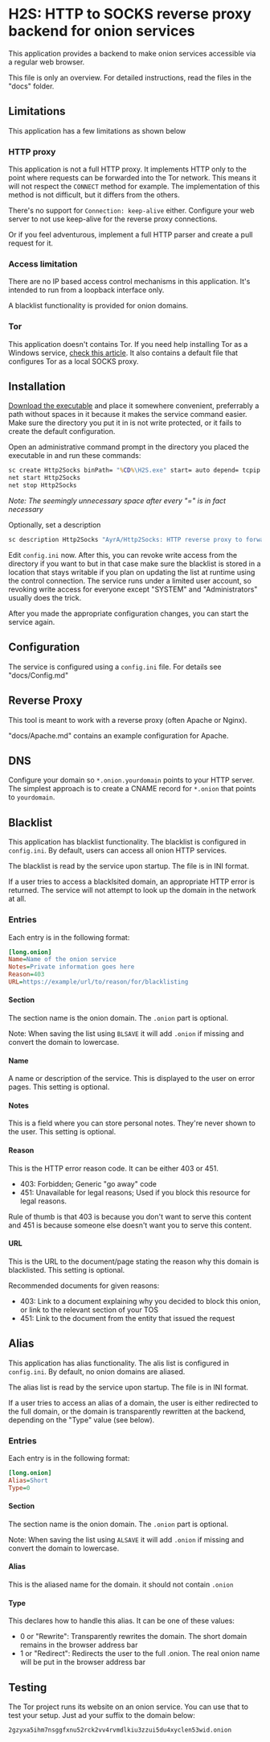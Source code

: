 # H2S: HTTP to SOCKS reverse proxy backend for onion services

This application provides a backend to make onion services accessible via a regular web browser.

This file is only an overview. For detailed instructions, read the files in the "docs" folder.

## Limitations

This application has a few limitations as shown below

### HTTP proxy

This application is not a full HTTP proxy.
It implements HTTP only to the point where requests can be forwarded into the Tor network.
This means it will not respect the `CONNECT` method for example.
The implementation of this method is not difficult, but it differs from the others.

There's no support for `Connection: keep-alive` either.
Configure your web server to not use keep-alive for the reverse proxy connections.

Or if you feel adventurous, implement a full HTTP parser and create a pull request for it.

### Access limitation

There are no IP based access control mechanisms in this application.
It's intended to run from a loopback interface only.

A blacklist functionality is provided for onion domains.

### Tor

This application doesn't contains Tor.
If you need help installing Tor as a Windows service, [check this article](https://cable.ayra.ch/help/fs.php?help=tor).
It also contains a default file that configures Tor as a local SOCKS proxy.

## Installation

[Download the executable](https://gitload.net/AyrA/Http2Socks) and place it somewhere convenient,
preferrably a path without spaces in it because it makes the service command easier.
Make sure the directory you put it in is not write protected,
or it fails to create the default configuration.

Open an administrative command prompt in the directory you placed the executable in
and run these commands:

```bat
sc create Http2Socks binPath= "%CD%\H2S.exe" start= auto depend= tcpip obj= "NT AUTHORITY\LocalService"
net start Http2Socks
net stop Http2Socks
```

*Note: The seemingly unnecessary space after every "=" is in fact necessary*

Optionally, set a description

```bat
sc description Http2Socks "AyrA/Http2Socks: HTTP reverse proxy to forward .onion requests to Tor"
```

Edit `config.ini` now.
After this, you can revoke write access from the directory if you want to but in that case make sure the blacklist is stored in a location that stays writable if you plan on updating the list at runtime using the control connection.
The service runs under a limited user account, so revoking write access for everyone except "SYSTEM" and "Administrators" usually does the trick.

After you made the appropriate configuration changes, you can start the service again.

## Configuration

The service is configured using a `config.ini` file. For details see "docs/Config.md"

## Reverse Proxy

This tool is meant to work with a reverse proxy (often Apache or Nginx).

"docs/Apache.md" contains an example configuration for Apache.

## DNS

Configure your domain so `*.onion.yourdomain` points to your HTTP server.
The simplest approach is to create a CNAME record for `*.onion` that points to `yourdomain`.

## Blacklist

This application has blacklist functionality. The blacklist is configured in `config.ini`.
By default, users can access all onion HTTP services.

The blacklist is read by the service upon startup. The file is in INI format.

If a user tries to access a blacklsited domain, an appropriate HTTP error is returned.
The service will not attempt to look up the domain in the network at all.

### Entries

Each entry is in the following format:

```ini
[long.onion]
Name=Name of the onion service
Notes=Private information goes here
Reason=403
URL=https://example/url/to/reason/for/blacklisting
```

#### Section

The section name is the onion domain. The `.onion` part is optional.

Note: When saving the list using `BLSAVE` it will add `.onion` if missing and convert the domain to lowercase.

#### Name

A name or description of the service.
This is displayed to the user on error pages.
This setting is optional.

#### Notes

This is a field where you can store personal notes.
They're never shown to the user.
This setting is optional.

#### Reason

This is the HTTP error reason code. It can be either 403 or 451.
- 403: Forbidden; Generic "go away" code
- 451: Unavailable for legal reasons; Used if you block this resource for legal reasons.

Rule of thumb is that 403 is because you don't want to serve this content and 451 is because someone else doesn't want you to serve this content.

#### URL

This is the URL to the document/page stating the reason why this domain is blacklisted.
This setting is optional.

Recommended documents for given reasons:

- 403: Link to a document explaining why you decided to block this onion, or link to the relevant section of your TOS
- 451: Link to the document from the entity that issued the request

## Alias

This application has alias functionality. The alis list is configured in `config.ini`.
By default, no onion domains are aliased.

The alias list is read by the service upon startup. The file is in INI format.

If a user tries to access an alias of a domain, the user is either redirected to the full domain,
or the domain is transparently rewritten at the backend, depending on the "Type" value (see below).

### Entries

Each entry is in the following format:

```ini
[long.onion]
Alias=Short
Type=0
```

#### Section

The section name is the onion domain. The `.onion` part is optional.

Note: When saving the list using `ALSAVE` it will add `.onion` if missing and convert the domain to lowercase.

#### Alias

This is the aliased name for the domain.
it should not contain `.onion`

#### Type

This declares how to handle this alias.
It can be one of these values:

- 0 or "Rewrite": Transparently rewrites the domain. The short domain remains in the browser address bar
- 1 or "Redirect": Redirects the user to the full .onion. The real onion name will be put in the browser address bar

## Testing

The Tor project runs its website on an onion service. You can use that to test your setup.
Just ad your suffix to the domain below:

`2gzyxa5ihm7nsggfxnu52rck2vv4rvmdlkiu3zzui5du4xyclen53wid.onion`
